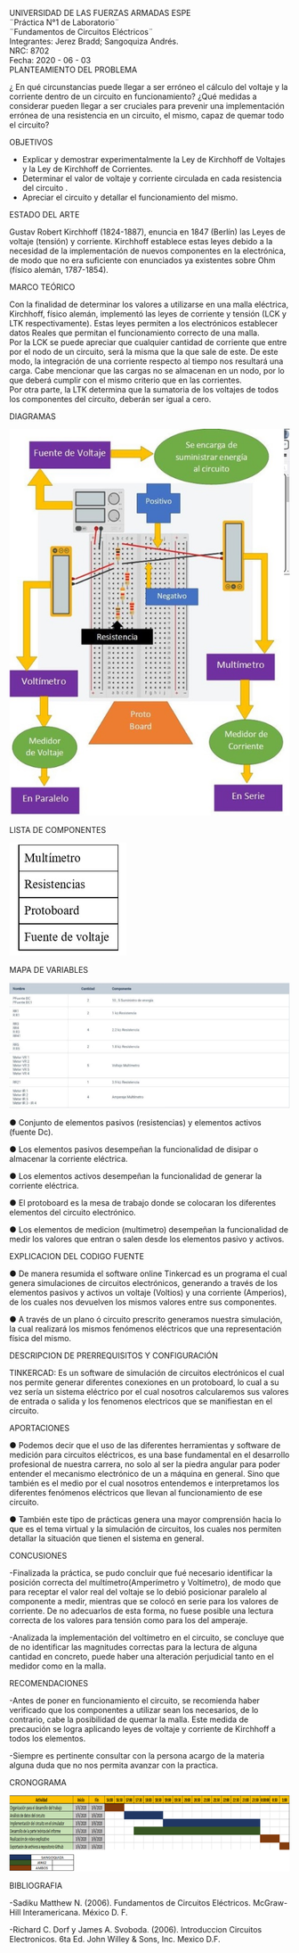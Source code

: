 UNIVERSIDAD DE LAS FUERZAS ARMADAS ESPE  
¨Práctica N°1 de Laboratorio¨  
¨Fundamentos de Circuitos Eléctricos¨  
Integrantes: Jerez Bradd; Sangoquiza Andrés.  
NRC: 8702   
Fecha: 2020 - 06 - 03  
PLANTEAMIENTO DEL PROBLEMA 

  ¿ En qué circunstancias puede llegar a ser erróneo el cálculo del voltaje y la corriente dentro de un circuito en funcionamiento? ¿Qué medidas a considerar pueden llegar a ser cruciales para prevenir una implementación errónea de una resistencia en un circuito, el mismo, capaz de quemar todo el circuito?
  
OBJETIVOS   
- Explicar y demostrar experimentalmente la Ley de Kirchhoff de Voltajes y la Ley de  Kirchhoff de Corrientes.
- Determinar el valor de voltaje y corriente circulada en cada resistencia del circuito . 
- Apreciar el circuito y detallar el funcionamiento del mismo.

 ESTADO DEL ARTE 
 
   Gustav Robert Kirchhoff (1824-1887), enuncia en 1847 (Berlín) las Leyes de voltaje (tensión) y corriente. Kirchhoff establece estas leyes debido a la necesidad de la implementación de nuevos componentes en la electrónica, de modo que no era suficiente con enunciados ya existentes sobre Ohm (físico alemán, 1787-1854). 
   
 MARCO TEÓRICO

  Con la finalidad de determinar los valores a utilizarse en una malla eléctrica, Kirchhoff, físico alemán, implementó las leyes de corriente y tensión (LCK y LTK respectivamente). Estas leyes permiten a los electrónicos establecer datos Reales que permitan el funcionamiento correcto de una malla.    
   Por la LCK se puede apreciar que cualquier cantidad de corriente que entre por el nodo de un circuito, será la misma que la que sale de este. De este modo, la integración de una corriente respecto al tiempo nos resultará una carga. Cabe mencionar que las cargas no se almacenan en un nodo, por lo que deberá cumplir con el mismo criterio que en las corrientes.  
   Por otra parte, la LTK determina que la sumatoria de los voltajes de todos los componentes del circuito, deberán ser igual a cero. 
 
 DIAGRAMAS

![](https://github.com/easangoquiza1/InformeN-1_8702_Jerez_Sangoquiza/blob/master/Imagenes/img%205.jpg)

LISTA DE COMPONENTES

![](https://github.com/easangoquiza1/InformeN-1_8702_Jerez_Sangoquiza/blob/master/Imagenes/HOLA.jpg)

MAPA DE VARIABLES

![](https://github.com/easangoquiza1/InformeN-1_8702_Jerez_Sangoquiza/blob/master/Imagenes/l.jpg)

● Conjunto de elementos pasivos (resistencias) y elementos activos (fuente Dc). 

● Los elementos pasivos desempeñan la funcionalidad de disipar o almacenar la corriente eléctrica. 

● Los elementos activos desempeñan la funcionalidad de generar la corriente eléctrica. 

● El protoboard es la mesa de trabajo donde se colocaran los diferentes elementos del circuito electrónico. 

● Los elementos de medicion (multimetro) desempeñan la funcionalidad de medir los valores que entran o salen desde los elementos pasivo y activos. 

EXPLICACION DEL CODIGO FUENTE

● De manera resumida el software online Tinkercad es un programa el cual genera simulaciones de circuitos electrónicos, generando a través de los elementos pasivos y activos un voltaje (Voltios) y una corriente (Amperios), de los cuales nos devuelven los mismos valores entre sus componentes. 

● A través de un plano ó circuito prescrito generamos nuestra simulación, la cual realizará los mismos fenómenos eléctricos que una representación física del mismo. 

DESCRIPCION DE PRERREQUISITOS Y CONFIGURACIÓN

TINKERCAD:
Es un software de simulación de circuitos electrónicos el cual nos permite generar diferentes conexiones en un protoboard, lo cual a su vez sería un sistema eléctrico por el cual nosotros calcularemos sus valores de entrada o salida y los fenomenos electricos que se manifiestan en el circuito. 

APORTACIONES

● Podemos decir que el uso de las diferentes herramientas y software de medición para circuitos eléctricos, es una base fundamental en el desarrollo profesional de nuestra carrera, no solo al ser la piedra angular para poder entender el mecanismo electrónico de un a máquina en general. Sino que también es el medio por el cual nosotros entendemos e interpretamos los diferentes fenómenos eléctricos que llevan al funcionamiento de ese circuito. 

● También este tipo de prácticas genera una mayor comprensión hacia lo que es el tema virtual y la simulación de circuitos, los cuales nos permiten detallar la situación que tienen el sistema en general.

CONCUSIONES

-Finalizada la práctica, se pudo concluir que fué necesario identificar la posición correcta del multímetro(Amperímetro y Voltímetro), de modo que para receptar el valor real del voltaje se lo debió posicionar paralelo al componente a medir, mientras que se colocó en serie para los valores de corriente. De no adecuarlos de esta forma, no fuese posible una lectura correcta de los valores para tensión como para los del amperaje. 

-Analizada la implementación del voltímetro en el circuito, se concluye que de no identificar las magnitudes correctas para la lectura de alguna cantidad en concreto, puede haber una alteración perjudicial tanto en el medidor como en la malla. 
 
RECOMENDACIONES

-Antes de poner en funcionamiento el circuito, se recomienda haber verificado que los componentes a utilizar sean los necesarios, de lo contrario, cabe la posibilidad de quemar la malla. Este medida de precaución se logra aplicando leyes de voltaje y corriente de Kirchhoff a todos los elementos. 

-Siempre es pertinente consultar con la persona acargo de la materia alguna duda que no nos permita avanzar con la practica.

CRONOGRAMA

![](https://github.com/BraddJCJ/adsf/blob/master/image.png)

BIBLIOGRAFIA

-Sadiku Matthew N. (2006). Fundamentos de Circuitos Eléctricos. McGraw-Hill Interamericana. México D. F. 

-Richard C. Dorf y James A. Svoboda. (2006). Introduccion Circuitos Electronicos. 6ta Ed. John Willey & Sons, Inc. Mexico D.F.



 


